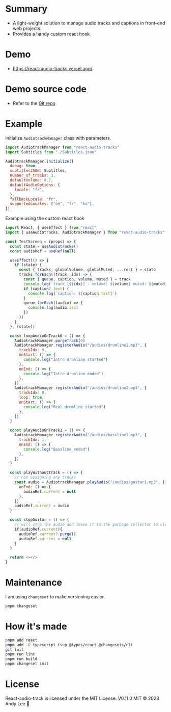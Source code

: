 # Summary

- A light-weight solution to manage audio tracks and captions in front-end web projects.
- Provides a handy custom react hook.

# Demo

-  https://react-audio-tracks.vercel.app/

# Demo source code

- Refer to the [Git repo](https://github.com/AndyLeezard/react-audio-tracks/tree/master/example)

# Example

Initialize `AudiotrackManager` class with parameters.

```javascript
import AudiotrackManager from "react-audio-tracks"
import Subtitles from "./Subtitles.json"

AudiotrackManager.initialize({
  debug: true,
  subtitlesJSON: Subtitles,
  number_of_tracks: 3,
  defaultVolume: 0.7,
  defaultAudioOptions: {
    locale: "fr",
  },
  fallbackLocale: "fr",
  supportedLocales: ["en", "fr", "ko"],
})
```

Example using the custom react hook

```javascript
import React, { useEffect } from "react"
import { useAudiotracks, AudiotrackManager } from "react-audio-tracks"

const TestScreen = (props) => {
  const state = useAudiotracks()
  const audioRef = useRef(null)

  useEffect(() => {
    if (state) {
      const { tracks, globalVolume, globalMuted, ...rest } = state
      tracks.forEach((track, idx) => {
        const { queue, caption, volume, muted } = track
        console.log(`track [${idx}] - volume: ${volume} muted: ${muted}`)
        if (caption?.text) {
          console.log(`caption: ${caption.text}`)
        }
        queue.forEach((audio) => {
          console.log(audio.src)
        })
      })
    }
  }, [state])

  const loopAudioOnTrack0 = () => {
    AudiotrackManager.purgeTrack(0)
    AudiotrackManager.registerAudio("/audios/drumline1.mp3", {
      trackIdx: 0,
      onStart: () => {
        console.log("Intro drumline started")
      },
      onEnd: () => {
        console.log("Intro drumline ended")
      },
    })
    AudiotrackManager.registerAudio("/audios/drumline2.mp3", {
      trackIdx: 0,
      loop: true,
      onStart: () => {
        console.log("Real drumline started")
      },
    })
  }

  const playAudioOnTrack1 = () => {
    AudiotrackManager.registerAudio("/audios/bassline1.mp3", {
      trackIdx: 1,
      onEnd: () => {
        console.log("Bassline ended")
      },
    })
  }

  const playWithoutTrack = () => {
    // not assigning any tracks
    const audio = AudiotrackManager.playAudio("/audios/guitar1.mp3", {
      onEnd: () => {
        audioRef.current = null
      },
    })
    audioRef.current = audio
  }

  const stopGuitar = () => {
    // will stop the audio and leave it to the garbage collector to clean up.
    if(audioRef.current){
      audioRef.current?.purge()
      audioRef.current = null
    }
  }

  return <></>
}
```

# Maintenance

I am using `changeset` to make versioning easier.

```bash
pnpm changeset
```

# How it's made

```bash
pnpm add react
pnpm add -D typescript tsup @types/react @changesets/cli
git init
pnpm run lint
pnpm run build
pnpm changeset init
```

# License

React-audio-track is licensed under the MIT License.
V0.11.0 MIT © 2023 Andy Lee 🔗